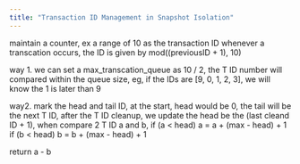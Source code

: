 ```yaml
---
title: "Transaction ID Management in Snapshot Isolation"
---
```


maintain a counter, ex a range of 10 as the transaction ID
whenever a transcation occurs, the ID is given by mod((previousID + 1), 10)

way 1. we can set a max_transcation_queue as 10 / 2,
the T ID number will compared within the queue size, eg, if the IDs are
[9, 0, 1, 2, 3], we will know the 1 is later than 9

way2. mark the head and tail ID, at the start, head would be 0,
the tail will be the next T ID, after the T ID cleanup, we update the
head be the (last cleand ID + 1), when compare 2 T ID a and b,
if (a < head)
    a = a + (max - head) + 1
if (b < head)
    b = b + (max - head) + 1

return a - b
